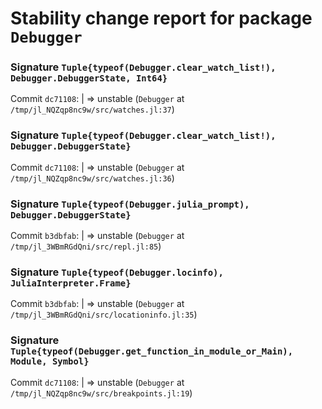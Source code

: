 # Stability change report for package `Debugger`

### Signature `Tuple{typeof(Debugger.clear_watch_list!), Debugger.DebuggerState, Int64}`

Commit `dc71108`: | => unstable (`Debugger` at `/tmp/jl_NQZqp8nc9w/src/watches.jl:37`)  

### Signature `Tuple{typeof(Debugger.clear_watch_list!), Debugger.DebuggerState}`

Commit `dc71108`: | => unstable (`Debugger` at `/tmp/jl_NQZqp8nc9w/src/watches.jl:36`)  

### Signature `Tuple{typeof(Debugger.julia_prompt), Debugger.DebuggerState}`

Commit `b3dbfab`: | => unstable (`Debugger` at `/tmp/jl_3WBmRGdQni/src/repl.jl:85`)  

### Signature `Tuple{typeof(Debugger.locinfo), JuliaInterpreter.Frame}`

Commit `b3dbfab`: | => unstable (`Debugger` at `/tmp/jl_3WBmRGdQni/src/locationinfo.jl:35`)  

### Signature `Tuple{typeof(Debugger.get_function_in_module_or_Main), Module, Symbol}`

Commit `dc71108`: | => unstable (`Debugger` at `/tmp/jl_NQZqp8nc9w/src/breakpoints.jl:19`)  

